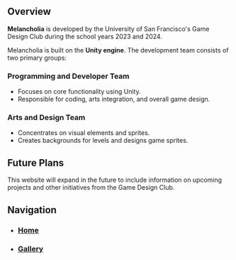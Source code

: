 ## Overview

**Melancholia** is developed by the University of San Francisco's Game Design Club during the school years 2023 and 2024.

Melancholia is built on the **Unity engine**. The development team consists of two primary groups:

### Programming and Developer Team
- Focuses on core functionality using Unity.
- Responsible for coding, arts integration, and overall game design.

### Arts and Design Team
- Concentrates on visual elements and sprites.
- Creates backgrounds for levels and designs game sprites.

## Future Plans

This website will expand in the future to include information on upcoming projects and other initiatives from the Game Design Club.

## Navigation
- ### [Home](./index.md)
- ### [Gallery](./gallery.md)
